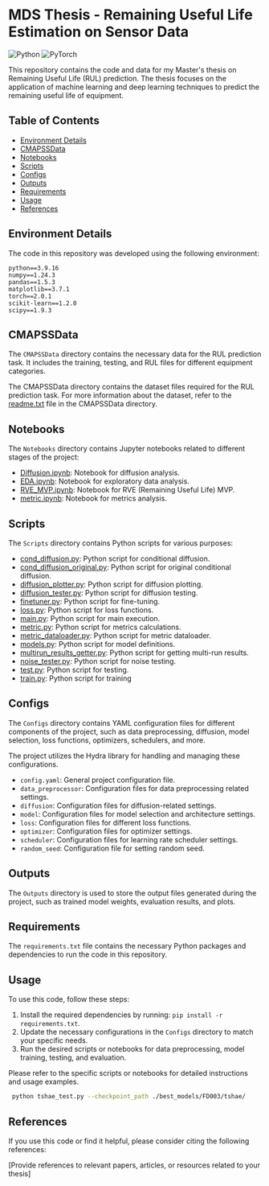 # MDS Thesis - Remaining Useful Life Estimation on Sensor Data

<img alt="Python" src="https://img.shields.io/badge/python-%2314354C.svg?style=for-the-badge&logo=python&logoColor=white"/> <img alt="PyTorch" src="https://img.shields.io/badge/PyTorch-%23EE4C2C.svg?style=for-the-badge&logo=PyTorch&logoColor=white" />

This repository contains the code and data for my Master's thesis on Remaining Useful Life (RUL) prediction. The thesis focuses on the application of machine learning and deep learning techniques to predict the remaining useful life of equipment.


## Table of Contents

- [Environment Details](#Environment-Details)
- [CMAPSSData](#cmapssdata)
- [Notebooks](#notebooks)
- [Scripts](#scripts)
- [Configs](#configs)
- [Outputs](#outputs)
- [Requirements](#requirements)
- [Usage](#usage)
- [References](#references)


## Environment Details
The code in this repository was developed using the following environment:
```
python==3.9.16
numpy==1.24.3
pandas==1.5.3
matplotlib==3.7.1
torch==2.0.1
scikit-learn==1.2.0
scipy==1.9.3
```

## CMAPSSData

The `CMAPSSData` directory contains the necessary data for the RUL prediction task. It includes the training, testing, and RUL files for different equipment categories.

The CMAPSSData directory contains the dataset files required for the RUL prediction task. 
For more information about the dataset, refer to the [readme.txt](CMAPSSData/readme.txt) file in the CMAPSSData directory.


## Notebooks

The `Notebooks` directory contains Jupyter notebooks related to different stages of the project:


- [Diffusion.ipynb](Diffusion.ipynb): Notebook for diffusion analysis.
- [EDA.ipynb](EDA.ipynb): Notebook for exploratory data analysis.
- [RVE_MVP.ipynb](RVE_MVP.ipynb): Notebook for RVE (Remaining Useful Life) MVP.
- [metric.ipynb](metric.ipynb): Notebook for metrics analysis.


## Scripts

The `Scripts` directory contains Python scripts for various purposes:



- [cond_diffusion.py](cond_diffusion.py): Python script for conditional diffusion.
- [cond_diffusion_original.py](cond_diffusion_original.py): Python script for original conditional diffusion.
- [diffusion_plotter.py](diffusion_plotter.py): Python script for diffusion plotting.
- [diffusion_tester.py](diffusion_tester.py): Python script for diffusion testing.
- [finetuner.py](finetuner.py): Python script for fine-tuning.
- [loss.py](loss.py): Python script for loss functions.
- [main.py](main.py): Python script for main execution.
- [metric.py](metric.py): Python script for metrics calculations.
- [metric_dataloader.py](metric_dataloader.py): Python script for metric dataloader.
- [models.py](models.py): Python script for model definitions.
- [multirun_results_getter.py](multirun_results_getter.py): Python script for getting multi-run results.
- [noise_tester.py](noise_tester.py): Python script for noise testing.
- [test.py](test.py): Python script for testing.
- [train.py](train.py): Python script for training

## Configs

The `Configs` directory contains YAML configuration files for different components of the project, such as data preprocessing, diffusion, model selection, loss functions, optimizers, schedulers, and more.

The project utilizes the Hydra library for handling and managing these configurations.

- `config.yaml`: General project configuration file.
- `data_preprocessor`: Configuration files for data preprocessing related settings.
- `diffusion`: Configuration files for diffusion-related settings.
- `model`: Configuration files for model selection and architecture settings.
- `loss`: Configuration files for different loss functions.
- `optimizer`: Configuration files for optimizer settings.
- `scheduler`: Configuration files for learning rate scheduler settings.
- `random_seed`: Configuration file for setting random seed.

## Outputs

The `Outputs` directory is used to store the output files generated during the project, such as trained model weights, evaluation results, and plots.

## Requirements

The `requirements.txt` file contains the necessary Python packages and dependencies to run the code in this repository.

## Usage

To use this code, follow these steps:

1. Install the required dependencies by running: `pip install -r requirements.txt`.
2. Update the necessary configurations in the `Configs` directory to match your specific needs.
3. Run the desired scripts or notebooks for data preprocessing, model training, testing, and evaluation.

Please refer to the specific scripts or notebooks for detailed instructions and usage examples.

```bash
 python tshae_test.py --checkpoint_path ./best_models/FD003/tshae/
```



## References

If you use this code or find it helpful, please consider citing the following references:

[Provide references to relevant papers, articles, or resources related to your thesis]

